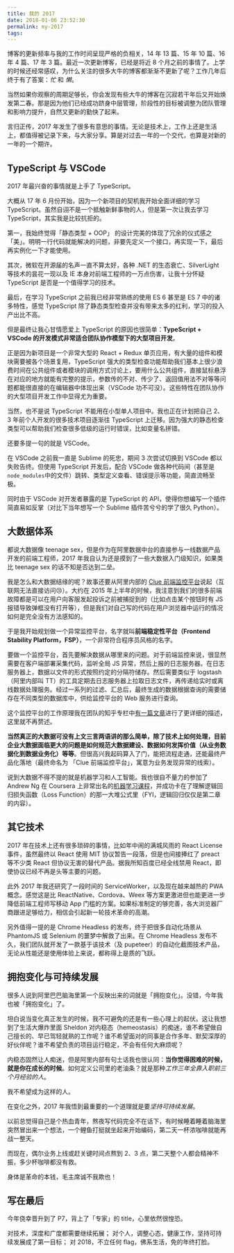 ```yaml
---
title: 我的 2017
date: 2018-01-06 23:52:30
permalink: my-2017
tags:
---
```


博客的更新频率与我的工作时间呈现严格的负相关，14 年 13 篇、15 年 10 篇、16 年 4 篇、17 年 3 篇。最近一次更新博客，已经是将近 8 个月之前的事情了。上学的时候还经常感叹，为什么关注的很多大牛的博客都渐渐不更新了呢？工作几年后终于有了答案：*忙* 和 *懒*。

当然如果你观察的周期足够长，你会发现有些大牛的博客在沉寂若干年后又开始焕发第二春。那是因为他们已经成功跻身中层管理，阶段性的目标被调整为团队管理和影响力提升，自然又更新的勤快了起来。

言归正传，2017 年发生了很多有意思的事情。无论是技术上，工作上还是生活上，都值得被记录下来，与大家分享。算是对过去一年的一个交代，也算是对新的一年的一个期许。

## TypeScript 与 VSCode

2017 年最兴奋的事情就是上手了 TypeScript。

大概从 17 年 6 月份开始，因为一个新项目的契机我开始全面详细的学习 TypeScript。虽然自诩不是一个抵触新鲜事物的人，但是第一次让我去学习 TypeScript，其实我是比较抗拒的。

第一，我始终觉得「静态类型 + OOP」 的设计完美的体现了冗余的仪式感之「美」。明明一行代码就能解决的问题，非要先定义一个接口，再实现一下，最后再实例化一下才能使用。

其次，微软在开源届的名声一直不算太好，各种 .NET 的生态衰亡、SilverLight 等技术的昙花一现以及 IE 本身对前端工程师的一万点伤害，让我十分怀疑 TypeScript 是否是一个值得学习的技术。

最后，在学习 TypeScript 之前我已经非常熟练的使用 ES 6 甚至是 ES 7 中的诸多特性，感觉 TypeScript 除了静态类型检查并没有带来太多的红利，学习的投入产出比不高。

但是最终让我心甘情愿爱上 TypeScript 的原因也很简单：**TypeScript + VSCode 的开发模式非常适合团队协作模型下的大型项目开发**。

正是因为新项目是一个非常大型的 React + Redux 单页应用，有大量的组件和模块需要被各个场景复用，TypeScript 强大的类型检查功能帮助我们基本上很少浪费时间在公共组件或者模块的调用方式讨论上，要用什么公共组件，直接鼠标悬浮在对应的地方就能有完整的提示，参数传的不对、传少了、返回值用法不对等等问题都能很直接的在编辑器中体现出来（VSCode 功不可没）。这些特性在团队协作的大型项目开发工作中显得尤为重要。

当然，也不是说 TypeScript 不能用在小型单人项目中。我也正在计划把自己 2、3 年前个人开发的很多技术项目逐渐往 TypeScript 上迁移。因为强大的静态检查类型可以帮助我们检查很多低级的运行时错误，比如变量名拼错。

还要多提一句的就是 VSCode。

在 VSCode 之前我一直是 Sublime 的死忠，期间 3 次尝试切换到 VSCode 都以失败告终。但使用 TypeScript 开发后，配合 VSCode 做各种代码间（甚至是 `node_modules`中的文件）跳转、类型定义查看、错误提示等功能，简直流畅至极。

同时由于 VSCode 对开发者暴露的是 TypeScript 的 API，使得你想编写一个插件简直易如反掌（对比下当年想写一个 Sublime 插件苦兮兮的学了很久 Python）。

## 大数据体系

都说大数据像 teenage sex，但是作为在阿里数据中台的直接参与一线数据产品开发的前端工程师，2017 年我自认为还是摸到了一些大数据入门级知识，如果类比 teenage sex 的话不知是否达到二垒。

我是怎么和大数据结缘的呢？故事还要从阿里内部的 [Clue 前端监控平台](https://clue.alibaba-inc.com)说起（互联网无法直接访问😢）。大约在 2015 年上半年的时候，我注意到我们的很多前端故障都是可以在用户向客服发起投诉之前被捕捉到的（比如点击某个按钮时有 JS 报错导致弹框没有打开等），但是我们对自己写的代码在用户浏览器中运行的情况如何是完全没有方法感知的。

于是我开始规划做一个异常监控平台，名字就叫**前端稳定性平台（Frontend Stability Platform，FSP）**，一个非常符合程序员风格的名字。

要做一个监控平台，首先要解决数据从哪里来的问题。对于前端监控来说，很显然需要在客户端部署采集代码，监听全局 JS 异常，然后上报的日志服务器。在日志服务器上，数据以文件的形式按照约定的分隔符储存。然后需要类似于 logstash（阿里内部叫 TT）的工具定期去日志服务器上拉取日志文件，再传递给实时或离线数据处理服务。经过一系列的过滤、汇总后，最终生成的数据根据查询的需要储存在不同类型的数据库中，供给监控平台的 Web 服务进行查询。

这个监控平台的工作原理我在团队的知乎专栏中[有一篇文章](https://zhuanlan.zhihu.com/p/32262716)进行了更详细的描述，这里就不再赘述。

**当然真正的大数据可没有上文三言两语讲的那么简单，除了技术上如何处理，目前企业大数据面临更大的问题是如何规范大数据建设、数据如何发挥价值（从业务数据化到数据业务化）等等**。但很高兴我起码算入了门，能把流程走通，还能最终产品化落地（最终命名为 「Clue 前端监控平台」，寓意为业务发现异常的线索）。

说到大数据不得不提的就是机器学习和人工智能。我也很自不量力的参加了 Andrew Ng 在 Coursera 上非常出名的[机器学习课程](https://www.coursera.org/learn/machine-learning)，并成功卡在了理解逻辑回归损失函数（Loss Function）的那一大堆公式里（FYI，逻辑回归仅仅是第二章的内容）。

## 其它技术

2017 年在技术上还有很多琐碎的事情，比如年中闹的满城风雨的 React License 事件，虽然最终以 React 使用 MIT 协议暂告一段落，但是也间接捧红了 preact 等不少类 React 但协议无害的替代产品。据我所知百度已经全线禁用 React，即使协议已经不再是头等主要的问题。

此外 2017 年我还研究了一段时间的 ServiceWorker，以及现在越来越热的 PWA 概念。感觉这是比 ReactNative、Cordova、Weex 等方案更激进但也能更进一步降低前端工程师写移动 App 门槛的方案。如果标准制定的够完善，各大浏览器厂商跟进足够给力，相信会引起新一轮技术革命的高潮。

另外值得一提的是 Chrome Headless 的发布，终于把很多自动化场景从 PhantomJS 或 Selenium 的噩梦中解救了出来。在 Chrome Headless 发布不久，我们团队就开发了一款基于该技术（及 pupeteer）的自动化截图技术产品，无论从性能还是使用体验上来说，都称得上是质的飞跃。

## 拥抱变化与可持续发展

很多人说到阿里巴巴脑海里第一个反映出来的词就是「拥抱变化」。没错，今年我也被「拥抱变化」了。

坦白说当变化真正发生的时候，我不可避免的还是有一些心理上的起伏。这让我想到了生活大爆炸里面 Sheldon 对内稳态（hemeostasis）的痴迷，谁不希望做自己擅长的、早已驾轻就熟的工作呢？谁不希望面对的同事是合作多年、默契深厚的好伙伴呢？谁不希望负责的项目运行稳定，不会有任何大麻烦呢？

内稳态固然让人痴迷，但是阿里内部有句土话我也很认同：**当你觉得困难的时候，就是你在成长的时候**。如何定义公司里的老油条？就是那种*工作三年全靠入职前三个月经验的人*。

我不希望成为这样的人。

在变化之外，2017 年我悟到最重要的一个道理就是要*坚持可持续发展*。

以前总觉得自己是个热血青年，熬夜写代码完全不在话下，有时候睡着睡着脑海里突然冒出来一个想法，一个鲤鱼打挺就坐起来开始编码，第二天一杯浓咖啡就能再战一整天。

而现在，偶尔业务上线或赶关键时间点熬到 2、3 点，第二天整个人都会精神不振，多少杯咖啡都没有救。

身体是革命的本钱，毛主席诚不我欺也！

## 写在最后

今年侥幸晋升到了 P7，背上了「专家」的 title，心里依然很惶恐。

对技术，深度和广度都需要继续拓展；
对个人，调整心态，健康工作，坚持可持续发展成了第一目标；
对 2018，不立任何 flag，佛系生活，免的年终打脸。
